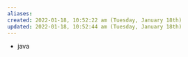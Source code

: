 ```yaml
---
aliases: 
created: 2022-01-18, 10:52:22 am (Tuesday, January 18th)
updated: 2022-01-18, 10:52:44 am (Tuesday, January 18th)
---
```

- java